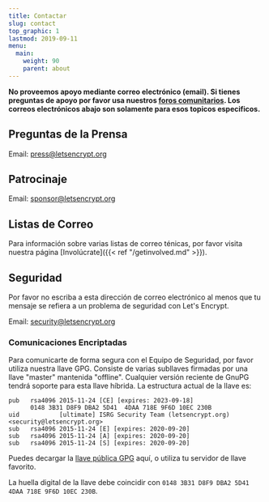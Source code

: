 ```yaml
---
title: Contactar
slug: contact
top_graphic: 1
lastmod: 2019-09-11
menu:
  main:
    weight: 90
    parent: about
---
```


**No proveemos apoyo mediante correo electrónico (email). Si tienes preguntas de apoyo por favor usa nuestros [foros comunitarios](https://community.letsencrypt.org/). Los correos electrónicos abajo son solamente para esos topicos especificos.**

## Preguntas de la Prensa

Email: [press@letsencrypt.org](mailto:press@letsencrypt.org)

## Patrocinaje

Email: [sponsor@letsencrypt.org](mailto:sponsor@letsencrypt.org)

## Listas de Correo

Para información sobre varias listas de correo ténicas, por favor visita nuestra página [Involúcrate]({{< ref "/getinvolved.md" >}}).

## Seguridad

Por favor no escriba a esta dirección de correo electrónico al menos que tu mensaje se refiera a un problema de seguridad con Let's Encrypt.

Email: [security@letsencrypt.org](mailto:security@letsencrypt.org)

### Comunicaciones Encriptadas

Para comunicarte de forma segura con el Equipo de Seguridad, por favor utiliza nuestra llave GPG. Consiste de varias subllaves firmadas por una llave "master" mantenida "offline". Cualquier versión reciente de GnuPG tendrá soporte para esta llave híbrida. La estructura actual de la llave es:

```
pub   rsa4096 2015-11-24 [CE] [expires: 2023-09-18]
      0148 3B31 D8F9 DBA2 5D41  4DAA 718E 9F6D 10EC 230B
uid           [ultimate] ISRG Security Team (letsencrypt.org) <security@letsencrypt.org>
sub   rsa4096 2015-11-24 [E] [expires: 2020-09-20]
sub   rsa4096 2015-11-24 [A] [expires: 2020-09-20]
sub   rsa4096 2015-11-24 [S] [expires: 2020-09-20]
```

Puedes decargar la [llave pública GPG](/security_letsencrypt.org-publickey.asc) aquí, o utiliza tu servidor de llave favorito.

La huella digital de la llave debe coincidir con `0148 3B31 D8F9 DBA2 5D41  4DAA 718E 9F6D 10EC 230B`.
